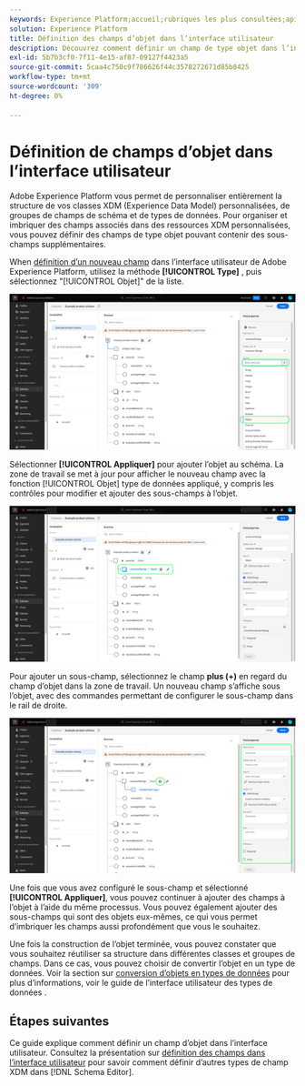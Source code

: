 ```yaml
---
keywords: Experience Platform;accueil;rubriques les plus consultées;api;API;XDM;système XDM;modèle de données d’expérience;modèle de données;ui;espace de travail;objet;champ;
solution: Experience Platform
title: Définition des champs d’objet dans l’interface utilisateur
description: Découvrez comment définir un champ de type objet dans l’interface utilisateur de l’Experience Platform.
exl-id: 5b7b3cf0-7f11-4e15-af87-09127f4423a5
source-git-commit: 5caa4c750c9f786626f44c3578272671d85b8425
workflow-type: tm+mt
source-wordcount: '309'
ht-degree: 0%

---
```


# Définition de champs d’objet dans l’interface utilisateur

Adobe Experience Platform vous permet de personnaliser entièrement la structure de vos classes XDM (Experience Data Model) personnalisées, de groupes de champs de schéma et de types de données. Pour organiser et imbriquer des champs associés dans des ressources XDM personnalisées, vous pouvez définir des champs de type objet pouvant contenir des sous-champs supplémentaires.

When [définition d’un nouveau champ](./overview.md#define) dans l’interface utilisateur de Adobe Experience Platform, utilisez la méthode **[!UICONTROL Type]** , puis sélectionnez &quot;[!UICONTROL Objet]&quot; de la liste.

![](../../images/ui/fields/special/object.png)

Sélectionner **[!UICONTROL Appliquer]** pour ajouter l’objet au schéma. La zone de travail se met à jour pour afficher le nouveau champ avec la fonction [!UICONTROL Objet] type de données appliqué, y compris les contrôles pour modifier et ajouter des sous-champs à l’objet.

![](../../images/ui/fields/special/object-applied.png)

Pour ajouter un sous-champ, sélectionnez le champ **plus (+)** en regard du champ d’objet dans la zone de travail. Un nouveau champ s’affiche sous l’objet, avec des commandes permettant de configurer le sous-champ dans le rail de droite.

![](../../images/ui/fields/special/object-add-field.png)

Une fois que vous avez configuré le sous-champ et sélectionné **[!UICONTROL Appliquer]**, vous pouvez continuer à ajouter des champs à l’objet à l’aide du même processus. Vous pouvez également ajouter des sous-champs qui sont des objets eux-mêmes, ce qui vous permet d’imbriquer les champs aussi profondément que vous le souhaitez.

Une fois la construction de l’objet terminée, vous pouvez constater que vous souhaitez réutiliser sa structure dans différentes classes et groupes de champs. Dans ce cas, vous pouvez choisir de convertir l’objet en un type de données. Voir la section sur [conversion d’objets en types de données](../resources/data-types.md#convert) pour plus d’informations, voir le guide de l’interface utilisateur des types de données .

## Étapes suivantes

Ce guide explique comment définir un champ d’objet dans l’interface utilisateur. Consultez la présentation sur [définition des champs dans l’interface utilisateur](./overview.md#special) pour savoir comment définir d’autres types de champ XDM dans [!DNL Schema Editor].

